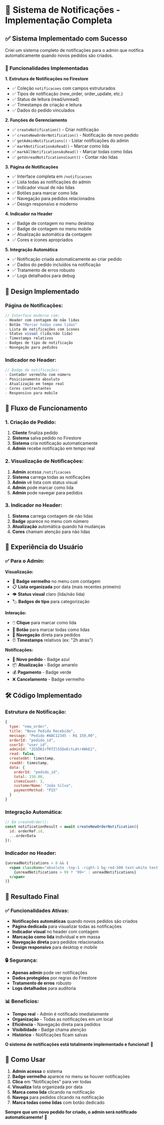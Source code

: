 # 🔔 Sistema de Notificações - Implementação Completa

## ✅ **Sistema Implementado com Sucesso**

Criei um sistema completo de notificações para o admin que notifica automaticamente quando novos pedidos são criados.

### **🔧 Funcionalidades Implementadas**

**1. Estrutura de Notificações no Firestore**
- ✅ Coleção `notificacoes` com campos estruturados
- ✅ Tipos de notificação (new_order, order_update, etc.)
- ✅ Status de leitura (read/unread)
- ✅ Timestamps de criação e leitura
- ✅ Dados do pedido vinculados

**2. Funções de Gerenciamento**
- ✅ `createNotification()` - Criar notificação
- ✅ `createNewOrderNotification()` - Notificação de novo pedido
- ✅ `getAdminNotifications()` - Listar notificações do admin
- ✅ `markNotificationAsRead()` - Marcar como lida
- ✅ `markAllNotificationsAsRead()` - Marcar todas como lidas
- ✅ `getUnreadNotificationsCount()` - Contar não lidas

**3. Página de Notificações**
- ✅ Interface completa em `/notificacoes`
- ✅ Lista todas as notificações do admin
- ✅ Indicador visual de não lidas
- ✅ Botões para marcar como lida
- ✅ Navegação para pedidos relacionados
- ✅ Design responsivo e moderno

**4. Indicador no Header**
- ✅ Badge de contagem no menu desktop
- ✅ Badge de contagem no menu mobile
- ✅ Atualização automática da contagem
- ✅ Cores e ícones apropriados

**5. Integração Automática**
- ✅ Notificação criada automaticamente ao criar pedido
- ✅ Dados do pedido incluídos na notificação
- ✅ Tratamento de erros robusto
- ✅ Logs detalhados para debug

## 🎨 **Design Implementado**

### **Página de Notificações:**
```jsx
// Interface moderna com:
- Header com contagem de não lidas
- Botão "Marcar todas como lidas"
- Lista de notificações com ícones
- Status visual (lida/não lida)
- Timestamps relativos
- Badges de tipo de notificação
- Navegação para pedidos
```

### **Indicador no Header:**
```jsx
// Badge de notificações:
- Contador vermelho com número
- Posicionamento absoluto
- Atualização em tempo real
- Cores contrastantes
- Responsivo para mobile
```

## 🔄 **Fluxo de Funcionamento**

### **1. Criação de Pedido:**
1. **Cliente** finaliza pedido
2. **Sistema** salva pedido no Firestore
3. **Sistema** cria notificação automaticamente
4. **Admin** recebe notificação em tempo real

### **2. Visualização de Notificações:**
1. **Admin** acessa `/notificacoes`
2. **Sistema** carrega todas as notificações
3. **Admin** vê lista com status visual
4. **Admin** pode marcar como lida
5. **Admin** pode navegar para pedidos

### **3. Indicador no Header:**
1. **Sistema** carrega contagem de não lidas
2. **Badge** aparece no menu com número
3. **Atualização** automática quando há mudanças
4. **Cores** chamam atenção para não lidas

## 📱 **Experiência do Usuário**

### **✅ Para o Admin:**

**Visualização:**
- 🔔 **Badge vermelho** no menu com contagem
- 📋 **Lista organizada** por data (mais recentes primeiro)
- 👁️ **Status visual** claro (lida/não lida)
- 🏷️ **Badges de tipo** para categorização

**Interação:**
- 🖱️ **Clique** para marcar como lida
- 🔄 **Botão** para marcar todas como lidas
- 🚀 **Navegação** direta para pedidos
- ⏰ **Timestamps** relativos (ex: "2h atrás")

**Notificações:**
- 🛒 **Novo pedido** - Badge azul
- 📦 **Atualização** - Badge amarelo
- 💰 **Pagamento** - Badge verde
- ❌ **Cancelamento** - Badge vermelho

## 🛠️ **Código Implementado**

### **Estrutura de Notificação:**
```javascript
{
  type: "new_order",
  title: "Novo Pedido Recebido",
  message: "Pedido #ABC12345 - R$ 150,00",
  orderId: "pedido_id",
  userId: "user_id",
  adminId: "ZG5D6IrTRTZl5SDoEctLAtr4WkE2",
  read: false,
  createdAt: timestamp,
  readAt: timestamp,
  data: {
    orderId: "pedido_id",
    total: 150.00,
    itemsCount: 3,
    customerName: "João Silva",
    paymentMethod: "PIX"
  }
}
```

### **Integração Automática:**
```javascript
// Em createOrder():
const notificationResult = await createNewOrderNotification({
  id: orderRef.id,
  ...orderData
});
```

### **Indicador no Header:**
```jsx
{unreadNotifications > 0 && (
  <span className="absolute -top-1 -right-1 bg-red-500 text-white text-xs rounded-full h-5 w-5 flex items-center justify-center font-bold">
    {unreadNotifications > 99 ? '99+' : unreadNotifications}
  </span>
)}
```

## 🎯 **Resultado Final**

### **✅ Funcionalidades Ativas:**
- **Notificações automáticas** quando novos pedidos são criados
- **Página dedicada** para visualizar todas as notificações
- **Indicador visual** no header com contagem
- **Marcação como lida** individual e em massa
- **Navegação direta** para pedidos relacionados
- **Design responsivo** para desktop e mobile

### **🔒 Segurança:**
- **Apenas admin** pode ver notificações
- **Dados protegidos** por regras do Firestore
- **Tratamento de erros** robusto
- **Logs detalhados** para auditoria

### **📊 Benefícios:**
- **Tempo real** - Admin é notificado imediatamente
- **Organização** - Todas as notificações em um local
- **Eficiência** - Navegação direta para pedidos
- **Visibilidade** - Badge chama atenção
- **Histórico** - Notificações ficam salvas

**O sistema de notificações está totalmente implementado e funcional!** 🎉

## 🚀 **Como Usar**

1. **Admin acessa** o sistema
2. **Badge vermelho** aparece no menu se houver notificações
3. **Clica** em "Notificações" para ver todas
4. **Visualiza** lista organizada por data
5. **Marca como lida** clicando na notificação
6. **Navega** para pedidos clicando na notificação
7. **Marca todas como lidas** com botão dedicado

**Sempre que um novo pedido for criado, o admin será notificado automaticamente!** 🔔
